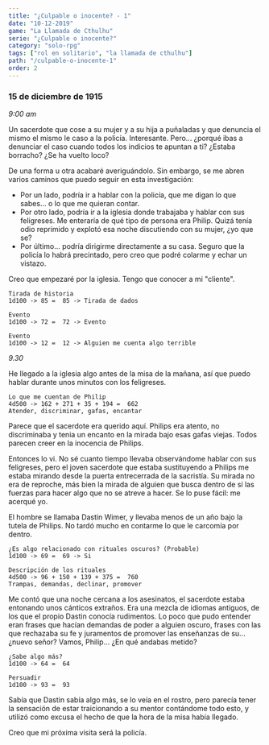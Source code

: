 ```yaml
---
title: "¿Culpable o inocente? - 1"
date: "10-12-2019"
game: "La Llamada de Cthulhu"
serie: "¿Culpable o inocente?"
category: "solo-rpg"
tags: ["rol en solitario", "la llamada de cthulhu"]
path: "/culpable-o-inocente-1"
order: 2
---
```


### 15 de diciembre de 1915

_9:00 am_

Un sacerdote que cose a su mujer y a su hija a puñaladas y que denuncia el mismo el mismo le caso a la policía. Interesante. Pero... ¿porqué ibas a denunciar el caso cuando todos los indicios te apuntan a ti? ¿Estaba borracho? ¿Se ha vuelto loco?

De una forma u otra acabaré averiguándolo. Sin embargo, se me abren varios caminos que puedo seguir en esta investigación:

- Por un lado, podría ir a hablar con la policía, que me digan lo que sabes... o lo que me quieran contar.
- Por otro lado, podría ir a la iglesia donde trabajaba y hablar con sus feligreses. Me enteraría de qué tipo de persona era Philip. Quizá tenía odio reprimido y explotó esa noche discutiendo con su mujer, ¿yo que se?
- Por último... podría dirigirme directamente a su casa. Seguro que la policía lo habrá precintado, pero creo que podré colarme y echar un vistazo.

Creo que empezaré por la iglesia. Tengo que conocer a mi "cliente".

```
Tirada de historia
1d100 -> 85 =  85 -> Tirada de dados
```

```
Evento
1d100 -> 72 =  72 -> Evento
```

```
Evento
1d100 -> 12 =  12 -> Alguien me cuenta algo terrible
```

_9.30_

He llegado a la iglesia algo antes de la misa de la mañana, así que puedo hablar durante unos minutos con los feligreses.

```
Lo que me cuentan de Philip
4d500 -> 162 + 271 + 35 + 194 =  662
Atender, discriminar, gafas, encantar
```

Parece que el sacerdote era querido aquí. Philips era atento, no discriminaba y tenia un encanto en la mirada bajo esas gafas viejas. Todos parecen creer en la inocencia de Philips.

Entonces lo vi. No sé cuanto tiempo llevaba observándome hablar con sus feligreses, pero el joven sacerdote que estaba sustituyendo a Philips me estaba mirando desde la puerta entrecerrada de la sacristía. Su mirada no era de reproche, más bien la mirada de alguien que busca dentro de sí las fuerzas para hacer algo que no se atreve a hacer. Se lo puse fácil: me acerqué yo.

El hombre se llamaba Dastin Wimer, y llevaba menos de un año bajo la tutela de Philips. No tardó mucho en contarme lo que le carcomía por dentro.

```
¿Es algo relacionado con rituales oscuros? (Probable)
1d100 -> 69 =  69 -> Si
```

```
Descripción de los rituales
4d500 -> 96 + 150 + 139 + 375 =  760
Trampas, demandas, declinar, promover
```

Me contó que una noche cercana a los asesinatos, el sacerdote estaba entonando unos cánticos extraños. Era una mezcla de idiomas antiguos, de los que el propio Dastin conocía rudimentos. Lo poco que pudo entender eran frases que hacían demandas de poder a alguien oscuro, frases con las que rechazaba su fe y juramentos de promover las enseñanzas de su... ¿nuevo señor? Vamos, Philip... ¿En qué andabas metido?

```
¿Sabe algo más?
1d100 -> 64 =  64
```

```
Persuadir
1d100 -> 93 =  93
```

Sabía que Dastin sabía algo más, se lo veía en el rostro, pero parecía tener la sensación de estar traicionando a su mentor contándome todo esto, y utilizó como excusa el hecho de que la hora de la misa había llegado.

Creo que mi próxima visita será la policía.
